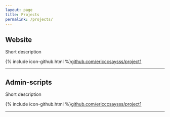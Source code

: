 ```yaml
---
layout: page
title: Projects
permalink: /projects/
---
```


## Website

Short description

{% include icon-github.html %}[github.com/ericccsaysss/project1](https://github.com/ericccsaysss/project1)

---

## Admin-scripts

Short description

{% include icon-github.html %}[github.com/ericccsaysss/project1](https://github.com/ericccsaysss/project1)

---
